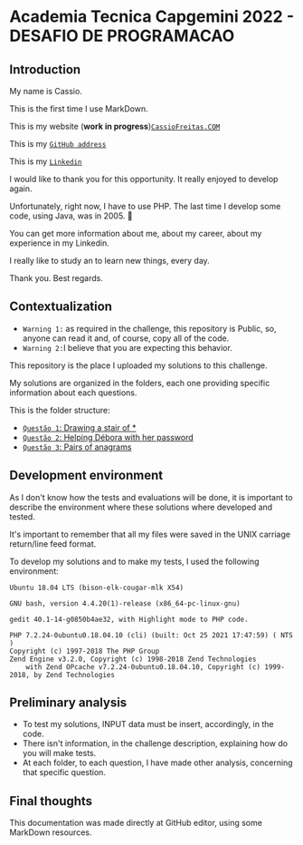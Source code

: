 # Academia Tecnica Capgemini 2022 - DESAFIO DE PROGRAMACAO

## Introduction

My name is Cassio.

This is the first time I use MarkDown.

This is my website (**work in progress**)[`CassioFreitas.COM`](https://me.cassiofreitas.com.br/)

This is my [`GitHub address`](https://github.com/cassiofreitas)

This is my [`Linkedin`](https://www.linkedin.com/in/cassio-freitas/)

I would like to thank you for this opportunity. It really enjoyed to develop again.

Unfortunately, right now, I have to use PHP. The last time I develop some code, using Java, was in 2005. 🙂

You can get more information about me, about my career, about my experience in my Linkedin.

I really like to study an to learn new things, every day.

Thank you. 
Best regards.

## Contextualization
 - `Warning 1:` as required in the challenge, this repository is Public, so, anyone can read it and, of course, copy all of the code.
 - `Warning 2:`I believe that you are expecting this behavior.
 
 This repository is the place I uploaded my solutions to this challenge.
 
 My solutions are organized in the folders, each one providing specific information about each questions.
 
 This is the folder structure:

- [`Questão 1`: Drawing a stair of \*](./question_1)
- [`Questão 2`: Helping Débora with her password ](./question_2)
- [`Questão 3`: Pairs of anagrams ](./question_3)

## Development environment

As I don't know how the tests and evaluations will be done, it is important to describe the environment where these solutions where developed and tested.

It's important to remember that all my files were saved in the UNIX carriage return/line feed format.

To develop my solutions and to make my tests, I used the following environment:
```
Ubuntu 18.04 LTS (bison-elk-cougar-mlk X54)
```
```
GNU bash, version 4.4.20(1)-release (x86_64-pc-linux-gnu)
```
```
gedit 40.1-14-g0850b4ae32, with Highlight mode to PHP code.
```
```
PHP 7.2.24-0ubuntu0.18.04.10 (cli) (built: Oct 25 2021 17:47:59) ( NTS )
Copyright (c) 1997-2018 The PHP Group
Zend Engine v3.2.0, Copyright (c) 1998-2018 Zend Technologies
    with Zend OPcache v7.2.24-0ubuntu0.18.04.10, Copyright (c) 1999-2018, by Zend Technologies
```
## Preliminary analysis

- To test my solutions, INPUT data must be insert, accordingly, in the code.
- There isn't information, in the challenge description, explaining how do you will make tests. 
- At each folder, to each question, I have made other analysis, concerning that specific question. 

## Final thoughts

This documentation was made directly at GitHub editor, using some MarkDown resources.
